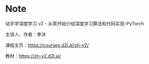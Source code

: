 # Note

动手学深度学习 v2 - 从零开始介绍深度学习算法和代码实现-PyTorch

主讲人、作者：李沐

课程主页：https://courses.d2l.ai/zh-v2/ 

教材：https://zh-v2.d2l.ai/